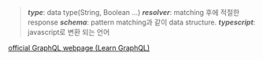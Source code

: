 >***type***: data type(String, Boolean ...)
>***resolver***: matching 후에 적절한 response
>***schema***: pattern matching과 같이 data structure.
>***typescript***: javascript로 변환 되는 언어

[official GraphQL webpage (Learn GraphQL)](https://graphql.org/learn/schema/)




<!--stackedit_data:
eyJoaXN0b3J5IjpbMTczMzg3MzM5NywtMTY5Njg0MjIyMiwtOD
M3MTA5NTU0LC0yMDg4NzQ2NjEyXX0=
-->